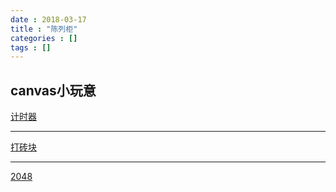 ```yaml
---
date : 2018-03-17
title : "陈列柜"
categories : []
tags : []
---
```


## canvas小玩意

[计时器](https://blog.moonlightwatch.me/showboxitems/timer)
***
[打砖块](https://blog.moonlightwatch.me/showboxitems/krakout)
***
[2048](https://blog.moonlightwatch.me/showboxitems/2048)